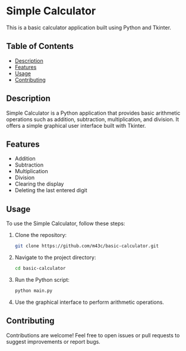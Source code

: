 # Simple Calculator

This is a basic calculator application built using Python and Tkinter.

## Table of Contents

- [Description](#description)
- [Features](#features)
- [Usage](#usage)
- [Contributing](#contributing)

## Description

Simple Calculator is a Python application that provides basic arithmetic operations such as addition, subtraction, multiplication, and division. It offers a simple graphical user interface built with Tkinter.

## Features

- Addition
- Subtraction
- Multiplication
- Division
- Clearing the display
- Deleting the last entered digit

## Usage

To use the Simple Calculator, follow these steps:

1. Clone the repository:
    ```bash
    git clone https://github.com/m43c/basic-calculator.git
    ```
2. Navigate to the project directory:
    ```bash
    cd basic-calculator
    ```
3. Run the Python script:
    ```bash
    python main.py
    ```
4. Use the graphical interface to perform arithmetic operations.

## Contributing

Contributions are welcome! Feel free to open issues or pull requests to suggest improvements or report bugs.

